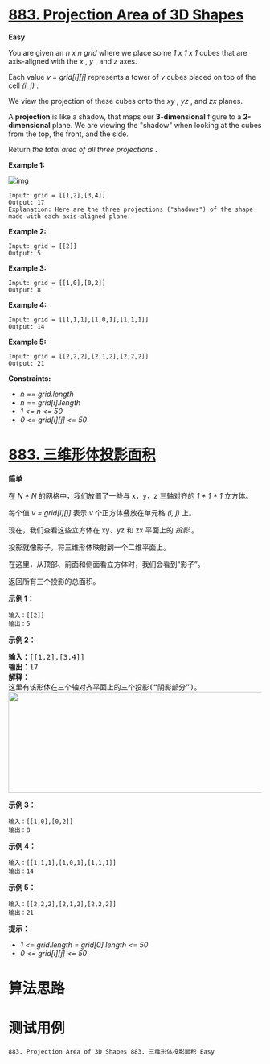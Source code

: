 # [883. Projection Area of 3D Shapes][enTitle]

**Easy**

You are given an  *n x n*   *grid*  where we place some  *1 x 1 x 1*  cubes that are axis-aligned with the  *x* ,  *y* , and  *z*  axes.

Each value  *v = grid[i][j]*  represents a tower of  *v*  cubes placed on top of the cell  *(i, j)* .

We view the projection of these cubes onto the  *xy* ,  *yz* , and  *zx*  planes.

A **projection**  is like a shadow, that maps our **3-dimensional**  figure to a **2-dimensional**  plane. We are viewing the "shadow" when looking at the cubes from the top, the front, and the side.

Return  *the total area of all three projections* .



**Example 1:** 

![img](https://s3-lc-upload.s3.amazonaws.com/uploads/2018/08/02/shadow.png)

```
Input: grid = [[1,2],[3,4]]
Output: 17
Explanation: Here are the three projections ("shadows") of the shape made with each axis-aligned plane.

```

**Example 2:** 

```
Input: grid = [[2]]
Output: 5

```

**Example 3:** 

```
Input: grid = [[1,0],[0,2]]
Output: 8

```

**Example 4:** 

```
Input: grid = [[1,1,1],[1,0,1],[1,1,1]]
Output: 14

```

**Example 5:** 

```
Input: grid = [[2,2,2],[2,1,2],[2,2,2]]
Output: 21

```



**Constraints:** 

-  *n == grid.length*  
-  *n == grid[i].length*  
-  *1 <= n <= 50*  
-  *0 <= grid[i][j] <= 50* 


# [883. 三维形体投影面积][cnTitle]

**简单**

在  *N * N*  的网格中，我们放置了一些与 x，y，z 三轴对齐的  *1 * 1 * 1*  立方体。

每个值  *v = grid[i][j]*  表示  *v*  个正方体叠放在单元格  *(i, j)*  上。

现在，我们查看这些立方体在 xy、yz 和 zx 平面上的 *投影* 。

投影就像影子，将三维形体映射到一个二维平面上。

在这里，从顶部、前面和侧面看立方体时，我们会看到“影子”。

返回所有三个投影的总面积。











**示例 1：** 

```
输入：[[2]]
输出：5

```

**示例 2：** 


<pre><strong>输入：</strong>[[1,2],[3,4]]
<strong>输出：</strong>17
<strong>解释：</strong>
这里有该形体在三个轴对齐平面上的三个投影(“阴影部分”)。
<img style="height: 200px; width: 749px;" src="https://s3-lc-upload.s3.amazonaws.com/uploads/2018/08/02/shadow.png" alt="">
</pre>

**示例 3：** 

```
输入：[[1,0],[0,2]]
输出：8

```

**示例 4：** 

```
输入：[[1,1,1],[1,0,1],[1,1,1]]
输出：14

```

**示例 5：** 

```
输入：[[2,2,2],[2,1,2],[2,2,2]]
输出：21

```



**提示：** 

-  *1 <= grid.length = grid[0].length <= 50*  
-  *0 <= grid[i][j] <= 50* 




# 算法思路

# 测试用例
```
883. Projection Area of 3D Shapes 883. 三维形体投影面积 Easy
```

[enTitle]: https://leetcode.com/problems/projection-area-of-3d-shapes/
[cnTitle]: https://leetcode-cn.com/problems/projection-area-of-3d-shapes/
